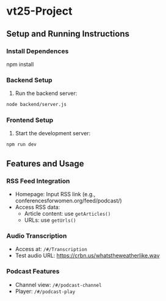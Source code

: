 # vt25-Project

## Setup and Running Instructions

### Install Dependences

npm install

### Backend Setup

1. Run the backend server:

```bash
node backend/server.js
```

### Frontend Setup

1. Start the development server:

```bash
npm run dev
```

## Features and Usage

### RSS Feed Integration

- Homepage: Input RSS link (e.g., conferencesforwomen.org/feed/podcast/)
- Access RSS data:
  - Article content: use `getArticles()`
  - URLs: use `getUrls()`

### Audio Transcription

- Access at: `/#/Transcription`
- Test audio URL: https://crbn.us/whatstheweatherlike.wav

### Podcast Features

- Channel view: `/#/podcast-channel`
- Player: `/#/podcast-play`
